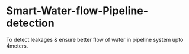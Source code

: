 # Smart-Water-flow-Pipeline-detection
To detect leakages &amp; ensure better flow of water in pipeline system upto  4meters.
